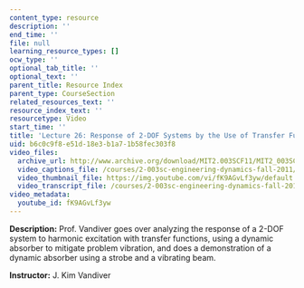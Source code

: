 ```yaml
---
content_type: resource
description: ''
end_time: ''
file: null
learning_resource_types: []
ocw_type: ''
optional_tab_title: ''
optional_text: ''
parent_title: Resource Index
parent_type: CourseSection
related_resources_text: ''
resource_index_text: ''
resourcetype: Video
start_time: ''
title: 'Lecture 26: Response of 2-DOF Systems by the Use of Transfer Functions'
uid: b6c0c9f8-e51d-18e3-b1a7-1b58fec303f8
video_files:
  archive_url: http://www.archive.org/download/MIT2.003SCF11/MIT2_003SCF11_lec26_300k.mp4
  video_captions_file: /courses/2-003sc-engineering-dynamics-fall-2011/dae06eb5295e5b3f8ddee71ab6985b1b_fK9AGvLf3yw.vtt
  video_thumbnail_file: https://img.youtube.com/vi/fK9AGvLf3yw/default.jpg
  video_transcript_file: /courses/2-003sc-engineering-dynamics-fall-2011/dcbd7efde33ee312e459c3aa572cb57d_fK9AGvLf3yw.pdf
video_metadata:
  youtube_id: fK9AGvLf3yw
---
```


**Description:** Prof. Vandiver goes over analyzing the response of a 2-DOF system to harmonic excitation with transfer functions, using a dynamic absorber to mitigate problem vibration, and does a demonstration of a dynamic absorber using a strobe and a vibrating beam.

**Instructor:** J. Kim Vandiver



